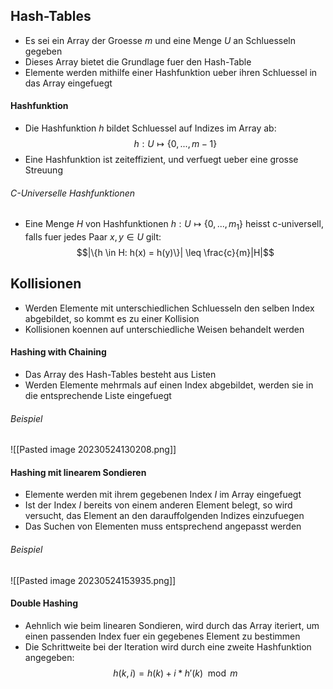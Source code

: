 ## Hash-Tables
- Es sei ein Array der Groesse $m$ und eine Menge $U$ an Schluesseln gegeben
- Dieses Array bietet die Grundlage fuer den Hash-Table
- Elemente werden mithilfe einer Hashfunktion ueber ihren Schluessel in das Array eingefuegt
#### Hashfunktion
- Die Hashfunktion $h$ bildet Schluessel auf Indizes im Array ab:
$$h: U \mapsto \{0, ..., m-1\}$$
- Eine Hashfunktion ist zeiteffizient, und verfuegt ueber eine grosse Streuung
###### C-Universelle Hashfunktionen
- Eine Menge $H$ von Hashfunktionen $h: U \mapsto \{0, ..., m_1\}$ heisst c-universell, falls fuer jedes Paar $x, y \in U$ gilt:
$$|\{h \in H: h(x) = h(y)\}| \leq \frac{c}{m}|H|$$
## Kollisionen
- Werden Elemente mit unterschiedlichen Schluesseln den selben Index abgebildet, so kommt es zu einer Kollision
- Kollisionen koennen auf unterschiedliche Weisen behandelt werden
#### Hashing with Chaining
- Das Array des Hash-Tables besteht aus Listen
- Werden Elemente mehrmals auf einen Index abgebildet, werden sie in die entsprechende Liste eingefuegt
###### Beispiel
![[Pasted image 20230524130208.png]]
#### Hashing mit linearem Sondieren
- Elemente werden mit ihrem gegebenen Index $I$ im Array eingefuegt
- Ist der Index $I$ bereits von einem anderen Element belegt, so wird versucht, das Element an den darauffolgenden Indizes einzufuegen
- Das Suchen von Elementen muss entsprechend angepasst werden
###### Beispiel
![[Pasted image 20230524153935.png]]
#### Double Hashing
- Aehnlich wie beim linearen Sondieren, wird durch das Array iteriert, um einen passenden Index fuer ein gegebenes Element zu bestimmen
- Die Schrittweite bei der Iteration wird durch eine zweite Hashfunktion angegeben:
$$h(k, i) = h(k) + i * h'(k) \mod m$$